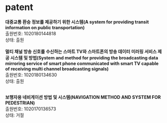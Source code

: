 # patent

__대중교통 환승 정보를 제공하기 위한 시스템(A system for providing transit information on public transportation)__  
출원번호: 1020180144818  
상태: 출원
<br>
<br>
__멀티 채널 방송 신호를 수신하는 스마트 TV와 스마트폰의 방송 데이터 미러링 서비스 제공 시스템 및 방법(System and method for providing the broadcasting data mirroring service of smart phone communicated with smart TV capable of receiving multi channel broadcasting signals)__   
출원번호: 1020180134630   
상태: 출원
<br>
<br>

__보행자용 네비게이션 방법 및 시스템(NAVIGATION METHOD AND SYSTEM FOR PEDESTRIAN)__  
출원번호: 1020170136573  
상태: 거절
<br>




